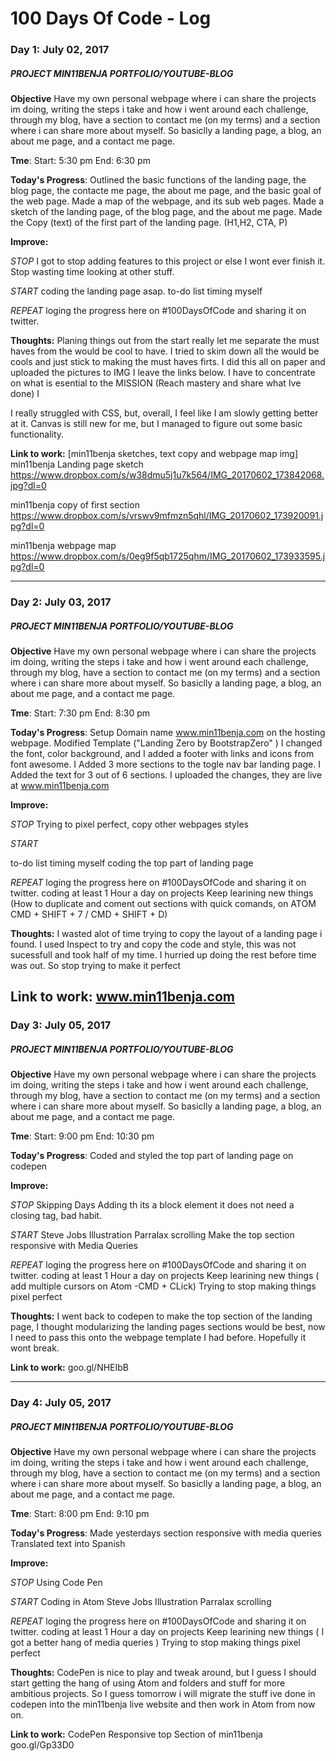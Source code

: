 # 100 Days Of Code - Log

### Day 1: July 02, 2017 
##### PROJECT MIN11BENJA PORTFOLIO/YOUTUBE-BLOG
**Objective**
Have my own personal webpage where i can share the projects im doing, writing the steps i take and how i went around each challenge, through my blog, have a section to contact me (on my terms) and a section where i can share more about myself. 
  So basiclly a landing page, a blog, an about me page, and a contact me page. 
  
**Tme**:
Start: 5:30 pm
End: 6:30 pm

**Today's Progress**: 
Outlined the basic functions of the landing page, the blog page, the contacte me page, the about me page, and the basic goal of the web page. 
Made a map of the webpage, and its sub web pages. 
Made a sketch of the landing page, of the blog page, and the about me page. 
Made the Copy (text) of the first part of the landing page. (H1,H2, CTA, P) 

**Improve:** 

*STOP*
I got to stop adding features to this project or else I wont ever finish it.
Stop wasting time looking at other stuff. 

*START*
coding the landing page asap.
to-do list 
timing myself 

*REPEAT*
loging the progress here on #100DaysOfCode and sharing it on twitter. 

**Thoughts:** 
Planing things out from the start really let me separate the must haves from the would be cool to have. I tried to skim down all the would be cools and just stick to making the must haves firts. I did this all on paper and uploaded the pictures to IMG I leave the links below. I have to concentrate on what is esential to the MISSION (Reach mastery and share what Ive done) I 


I really struggled with CSS, but, overall, I feel like I am slowly getting better at it. Canvas is still new for me, but I managed to figure out some basic functionality.

**Link to work:** [min11benja sketches, text copy and webpage map img]
min11benja Landing page sketch
https://www.dropbox.com/s/w38dmu5j1u7k564/IMG_20170602_173842068.jpg?dl=0

min11benja copy of first section
https://www.dropbox.com/s/vrswv9mfmzn5qhl/IMG_20170602_173920091.jpg?dl=0

min11benja webpage map
https://www.dropbox.com/s/0eg9f5qb1725qhm/IMG_20170602_173933595.jpg?dl=0


---------------------------------------------------------------------------------------------------------------------------------------
### Day 2: July 03, 2017 
##### PROJECT MIN11BENJA PORTFOLIO/YOUTUBE-BLOG
**Objective**
Have my own personal webpage where i can share the projects im doing, writing the steps i take and how i went around each challenge, through my blog, have a section to contact me (on my terms) and a section where i can share more about myself. 
  So basiclly a landing page, a blog, an about me page, and a contact me page. 
  
**Tme**:
Start: 7:30 pm
End: 8:30 pm

**Today's Progress**: 
Setup Domain name www.min11benja.com on the hosting webpage.
Modified Template ("Landing Zero by BootstrapZero"  ) I changed the font, color background, and I added a footer with links and icons from font awesome. 
I Added 3 more sections to the togle nav bar landing page. 
I Added the text for 3 out of 6 sections.
I uploaded the changes, they are live at www.min11benja.com

**Improve:** 

*STOP*
Trying to pixel perfect, copy other webpages styles

*START*

to-do list 
timing myself 
coding the top part of landing page

*REPEAT*
loging the progress here on #100DaysOfCode and sharing it on twitter. 
coding at least 1 Hour a day on projects
Keep learining new things (How to duplicate and coment out sections with quick comands, on ATOM CMD + SHIFT + 7 / CMD + SHIFT + D)

**Thoughts:** 
I wasted alot of time trying to copy the layout of a landing page i found. I used Inspect to try and copy the code and style, this was not sucessfull and took half of my time. I hurried up doing the rest before time was out. 
So stop trying to make it perfect

**Link to work:** 
www.min11benja.com
---------------------------------------------------------------------------------------------------------------------------------------
### Day 3: July 05, 2017 
##### PROJECT MIN11BENJA PORTFOLIO/YOUTUBE-BLOG
**Objective**
Have my own personal webpage where i can share the projects im doing, writing the steps i take and how i went around each challenge, through my blog, have a section to contact me (on my terms) and a section where i can share more about myself. 
  So basiclly a landing page, a blog, an about me page, and a contact me page. 
  
**Tme**:
Start: 9:00 pm
End: 10:30 pm

**Today's Progress**: 
Coded and styled the top part of landing page on codepen

**Improve:** 

*STOP*
Skipping Days
Adding th </img> its a block element it does not need a closing tag, bad habit. 

*START*
Steve Jobs Illustration
Parralax scrolling
Make the top section responsive with Media Queries

*REPEAT*
loging the progress here on #100DaysOfCode and sharing it on twitter. 
coding at least 1 Hour a day on projects
Keep learining new things ( add multiple cursors on Atom -CMD + CLick) 
Trying to stop making things pixel perfect

**Thoughts:** 
I went back to codepen to make the top section of the landing page, I thought modularizing the landing pages sections would be best, now I need to pass this onto the webpage template I had before. Hopefully it wont break. 

**Link to work:** 
goo.gl/NHEIbB

---------------------------------------------------------------------------------------------------------------------------------------
### Day 4: July 05, 2017 
##### PROJECT MIN11BENJA PORTFOLIO/YOUTUBE-BLOG
**Objective**
Have my own personal webpage where i can share the projects im doing, writing the steps i take and how i went around each challenge, through my blog, have a section to contact me (on my terms) and a section where i can share more about myself. 
  So basiclly a landing page, a blog, an about me page, and a contact me page. 
  
**Tme**:
Start: 8:00 pm
End: 9:10 pm

**Today's Progress**: 
Made yesterdays section responsive with media queries
Translated text into Spanish

**Improve:** 

*STOP*
Using Code Pen

*START*
Coding in Atom
Steve Jobs Illustration
Parralax scrolling

*REPEAT*
loging the progress here on #100DaysOfCode and sharing it on twitter. 
coding at least 1 Hour a day on projects
Keep learining new things ( I got a better hang of media queries ) 
Trying to stop making things pixel perfect

**Thoughts:** 
CodePen is nice to play and tweak around, but I guess I should start getting the hang of using Atom and folders and stuff for more ambitious projects. So I guess tomorrow i will migrate the stuff ive done in codepen into the min11benja live website and then work in Atom from now on. 

**Link to work:** 
CodePen Responsive top Section of min11benja
goo.gl/Gp33D0
